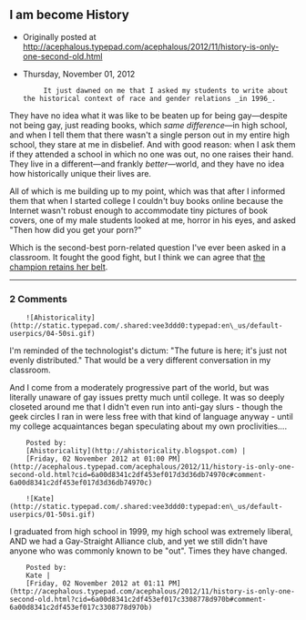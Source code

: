 ## I am become History

 * Originally posted at http://acephalous.typepad.com/acephalous/2012/11/history-is-only-one-second-old.html
 * Thursday, November 01, 2012



			It just dawned on me that I asked my students to write about the historical context of race and gender relations _in 1996_.   

 They have no idea what it was like to be beaten up for being gay—despite not being gay, just reading books, which _same difference_—in high 
school, and when I tell them that there wasn't a single person out in my
 entire high school, they stare at me in disbelief. And with good 
reason: when I ask them if they attended a school in which no one was 
out, no one raises their hand. They live in a different—and frankly 
_better_—world, and they have no idea how historically unique 
their lives are.   

 All of which is me building up to my point, 
which was that after I informed them that when I started college I 
couldn't buy books online because the Internet wasn't robust enough to 
accommodate tiny pictures of book covers, one of my male students looked
 at me, horror in his eyes, and asked "Then how did you get your porn?"  

 Which is the second-best porn-related question I've ever been asked in a classroom. It fought the good fight, but I think we can agree that [the champion retains her belt](http://acephalous.typepad.com/acephalous/everyone-knows-what-tentacle-porn-is-right-she-asked.html).  

		

* * *

### 2 Comments 

		

                
[]()

	

		![Ahistoricality](http://static.typepad.com/.shared:vee3ddd0:typepad:en\_us/default-userpics/04-50si.gif)
	

	

		

I'm reminded of the technologist's dictum: "The future is here; it's just not evenly distributed." That would be a very different conversation in my classroom. 

And I come from a moderately progressive part of the world, but was literally unaware of gay issues pretty much until college. It was so deeply closeted around me that I didn't even run into anti-gay slurs - though the geek circles I ran in were less free with that kind of language anyway - until my college acquaintances began speculating about my own proclivities....

	

		Posted by:
		[Ahistoricality](http://ahistoricality.blogspot.com) |
		[Friday, 02 November 2012 at 01:00 PM](http://acephalous.typepad.com/acephalous/2012/11/history-is-only-one-second-old.html?cid=6a00d8341c2df453ef017d3d36db74970c#comment-6a00d8341c2df453ef017d3d36db74970c)

[]()

	

		![Kate](http://static.typepad.com/.shared:vee3ddd0:typepad:en\_us/default-userpics/01-50si.gif)
	

	

		

I graduated from high school in 1999, my high school was extremely liberal, AND we had a Gay-Straight Alliance club, and yet we still didn't have anyone who was commonly known to be "out".  Times they have changed.

	

		Posted by:
		Kate |
		[Friday, 02 November 2012 at 01:11 PM](http://acephalous.typepad.com/acephalous/2012/11/history-is-only-one-second-old.html?cid=6a00d8341c2df453ef017c3308778d970b#comment-6a00d8341c2df453ef017c3308778d970b)

		

        